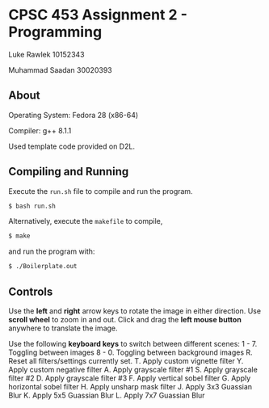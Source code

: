 # CPSC 453 Assignment 2 - Programming

Luke Rawlek 10152343

Muhammad Saadan 30020393

## About
Operating System: Fedora 28 (x86-64)

Compiler: g++ 8.1.1

Used template code provided on D2L.

## Compiling and Running
Execute the `run.sh` file to compile and run the program.
```bash
$ bash run.sh
```
Alternatively, execute the `makefile` to compile,
```bash
$ make
```
and run the program with:
```bash
$ ./Boilerplate.out
```

## Controls
Use the **left** and **right** arrow keys to rotate the image in either direction.
Use **scroll wheel** to zoom in and out.
Click and drag the **left mouse button** anywhere to translate the image. 

Use the following **keyboard keys** to switch between different scenes:
1 - 7. Toggling between images
8 - 0. Toggling between background images
R. Reset all filters/settings currently set.
T. Apply custom vignette filter
Y. Apply custom negative filter
A. Apply grayscale filter #1
S. Apply grayscale filter #2
D. Apply grayscale filter #3
F. Apply vertical sobel filter
G. Apply horizontal sobel filter
H. Apply unsharp mask filter
J. Apply 3x3 Guassian Blur
K. Apply 5x5 Guassian Blur
L. Apply 7x7 Guassian Blur

